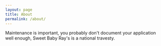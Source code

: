 ```yaml
---
layout: page
title: About
permalink: /about/
---
```


Maintenance is important, you probably don't document your application well enough, Sweet Baby Ray's is a national travesty. 